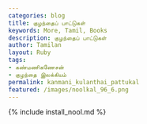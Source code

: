 ```yaml
---  
categories: blog  
title: குழந்தைப் பாட்டுகள்
keywords: More, Tamil, Books  
description: குழந்தைப் பாட்டுகள்
author: Tamilan  
layout: Ruby  
tags:     
- கண்மணிகணேசன்
- குழந்தை இலக்கியம்
permalink: kanmani_kulanthai_pattukal  
featured: /images/noolkal_96_6.png  
---  
```

{% include install_nool.md %}  


